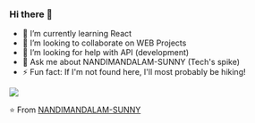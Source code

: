 ### Hi there 👋


- 🌱 I’m currently learning React
- 👯 I’m looking to collaborate on WEB Projects
- 🤔 I’m looking for help with API (development)
- 💬 Ask me about NANDIMANDALAM-SUNNY (Tech's spike)
- ⚡ Fun fact: If I'm not found here, I'll most probably be hiking!

<img src="https://github-readme-stats.vercel.app/api?username=NANDIMANDALAM-SUNNY&show_icons=false">

⭐️ From [NANDIMANDALAM-SUNNY](https://github.com/NANDIMANDALAM-SUNNY)
